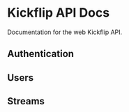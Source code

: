Kickflip API Docs
=============

Documentation for the web Kickflip API.

## Authentication

## Users

## Streams

